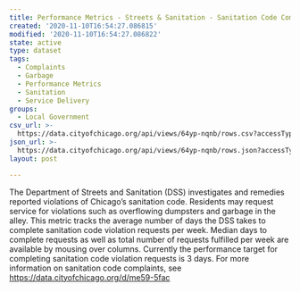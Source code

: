 ```yaml
---
title: Performance Metrics - Streets & Sanitation - Sanitation Code Complaints
created: '2020-11-10T16:54:27.086815'
modified: '2020-11-10T16:54:27.086822'
state: active
type: dataset
tags:
  - Complaints
  - Garbage
  - Performance Metrics
  - Sanitation
  - Service Delivery
groups:
  - Local Government
csv_url: >-
  https://data.cityofchicago.org/api/views/64yp-nqnb/rows.csv?accessType=DOWNLOAD
json_url: >-
  https://data.cityofchicago.org/api/views/64yp-nqnb/rows.json?accessType=DOWNLOAD
layout: post

---
```

The Department of Streets and Sanitation (DSS) investigates and remedies reported violations of Chicago’s sanitation code. Residents may request service for violations such as overflowing dumpsters and garbage in the alley. This metric tracks the average number of days the DSS takes to complete sanitation code violation requests per week. Median days to complete requests as well as total number of requests fulfilled per week are available by mousing over columns. Currently the performance target for completing sanitation code violation requests is 3 days. For more information on sanitation code complaints, see https://data.cityofchicago.org/d/me59-5fac
